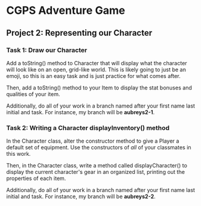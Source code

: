 # CGPS Adventure Game

## Project 2: Representing our Character

### Task 1: Draw our Character
Add a toString() method to Character that will display what the character will look like on an open, grid-like world. This is likely going to just be an emoji, so this is an easy task and is just practice for what comes after.

Then, add a toString() method to your Item to display the stat bonuses and qualities of your item.

Additionally, do all of your work in a branch named after your first name last initial and task. For instance, my branch will be **aubreys2-1**.

### Task 2: Writing a Character displayInventory() method
In the Character class, alter the constructor method to give a Player a default set of equipment. Use the constructors of *all* of your classmates in this work.

Then, in the Character class, write a method called displayCharacter() to display the current character's gear in an organized list, printing out the properties of each item.

Additionally, do all of your work in a branch named after your first name last initial and task. For instance, my branch will be **aubreys2-2**.
